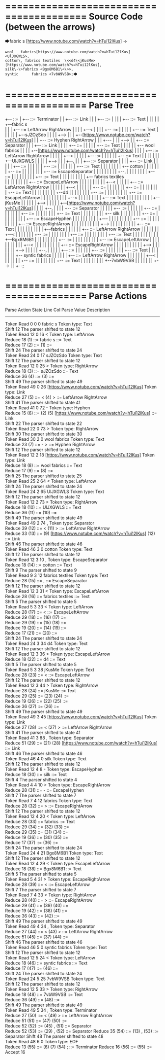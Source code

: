 ========================================
Source Code (between the arrows)
========================================

🡆fabric     s    <sJZOzSdo>[https://www.notube.com/watch?v=hTui12lKus]	->

	wool   fabrics[https://www.notube.com/watch?v=hTui12lKus]	<UlJXGWLS>,
	cotton\, fabrics textiles  \<<d4\<jKusMe>[https://www.notube.com/watch?v=hTui12lKus],
    silk\-\>fabrics <Bgx8M6B1\<\>>,
    syntic 		fabrics <7vbW9VSB>;🡄

========================================
Parse Tree
========================================

+--<scripture> ::= <expression>
|  +--<expression> ::= <item> <producer> <item-or-expression-list> Terminator
|  |  +--<item> ::= <text> <tag> Link
|  |  |  +--<text> ::= <text-chunk>
|  |  |  |  +--<text-chunk> ::= Text
|  |  |  |  |  +--fabric     s    
|  |  |  +--<tag> ::= LeftArrow <text> RightArrow
|  |  |  |  +--<
|  |  |  |  +--<text> ::= <text-chunk>
|  |  |  |  |  +--<text-chunk> ::= Text
|  |  |  |  |  |  +--sJZOzSdo
|  |  |  |  +-->
|  |  |  +--[https://www.notube.com/watch?v=hTui12lKus]
|  |  +--<producer> ::= Hyphen RightArrow
|  |  |  +---
|  |  |  +-->
|  |  +--<item-or-expression-list> ::= <item> Separator <item-or-expression-list>
|  |  |  +--<item> ::= <text> Link <tag>
|  |  |  |  +--<text> ::= <text-chunk>
|  |  |  |  |  +--<text-chunk> ::= Text
|  |  |  |  |  |  +--    wool   fabrics
|  |  |  |  +--[https://www.notube.com/watch?v=hTui12lKus]
|  |  |  |  +--<tag> ::= LeftArrow <text> RightArrow
|  |  |  |  |  +--<
|  |  |  |  |  +--<text> ::= <text-chunk>
|  |  |  |  |  |  +--<text-chunk> ::= Text
|  |  |  |  |  |  |  +--UlJXGWLS
|  |  |  |  |  +-->
|  |  |  +--,
|  |  |  +--<item-or-expression-list> ::= <item> Separator <item-or-expression-list>
|  |  |  |  +--<item> ::= <text> <tag> Link
|  |  |  |  |  +--<text> ::= <text-chunk-list>
|  |  |  |  |  |  +--<text-chunk-list> ::= <text-chunk> <text-chunk-list>
|  |  |  |  |  |  |  +--<text-chunk> ::= Text
|  |  |  |  |  |  |  |  +--    cotton
|  |  |  |  |  |  |  +--<text-chunk-list> ::= <text-chunk> <text-chunk-list>
|  |  |  |  |  |  |  |  +--<text-chunk> ::= EscapeSeparator
|  |  |  |  |  |  |  |  |  +--\,
|  |  |  |  |  |  |  |  +--<text-chunk-list> ::= <text-chunk> <text-chunk>
|  |  |  |  |  |  |  |  |  +--<text-chunk> ::= Text
|  |  |  |  |  |  |  |  |  |  +-- fabrics textiles  
|  |  |  |  |  |  |  |  |  +--<text-chunk> ::= EscapeLeftArrow
|  |  |  |  |  |  |  |  |  |  +--\<
|  |  |  |  |  +--<tag> ::= LeftArrow <text> RightArrow
|  |  |  |  |  |  +--<
|  |  |  |  |  |  +--<text> ::= <text-chunk-list>
|  |  |  |  |  |  |  +--<text-chunk-list> ::= <text-chunk> <text-chunk-list>
|  |  |  |  |  |  |  |  +--<text-chunk> ::= Text
|  |  |  |  |  |  |  |  |  +--d4
|  |  |  |  |  |  |  |  +--<text-chunk-list> ::= <text-chunk> <text-chunk>
|  |  |  |  |  |  |  |  |  +--<text-chunk> ::= EscapeLeftArrow
|  |  |  |  |  |  |  |  |  |  +--\<
|  |  |  |  |  |  |  |  |  +--<text-chunk> ::= Text
|  |  |  |  |  |  |  |  |  |  +--jKusMe
|  |  |  |  |  |  +-->
|  |  |  |  |  +--[https://www.notube.com/watch?v=hTui12lKus]
|  |  |  |  +--,
|  |  |  |  +--<item-or-expression-list> ::= <item> Separator <item>
|  |  |  |  |  +--<item> ::= <text> <tag>
|  |  |  |  |  |  +--<text> ::= <text-chunk-list>
|  |  |  |  |  |  |  +--<text-chunk-list> ::= <text-chunk> <text-chunk-list>
|  |  |  |  |  |  |  |  +--<text-chunk> ::= Text
|  |  |  |  |  |  |  |  |  +--    silk
|  |  |  |  |  |  |  |  +--<text-chunk-list> ::= <text-chunk> <text-chunk-list>
|  |  |  |  |  |  |  |  |  +--<text-chunk> ::= EscapeHyphen
|  |  |  |  |  |  |  |  |  |  +--\-
|  |  |  |  |  |  |  |  |  +--<text-chunk-list> ::= <text-chunk> <text-chunk>
|  |  |  |  |  |  |  |  |  |  +--<text-chunk> ::= EscapeRightArrow
|  |  |  |  |  |  |  |  |  |  |  +--\>
|  |  |  |  |  |  |  |  |  |  +--<text-chunk> ::= Text
|  |  |  |  |  |  |  |  |  |  |  +--fabrics 
|  |  |  |  |  |  +--<tag> ::= LeftArrow <text> RightArrow
|  |  |  |  |  |  |  +--<
|  |  |  |  |  |  |  +--<text> ::= <text-chunk-list>
|  |  |  |  |  |  |  |  +--<text-chunk-list> ::= <text-chunk> <text-chunk-list>
|  |  |  |  |  |  |  |  |  +--<text-chunk> ::= Text
|  |  |  |  |  |  |  |  |  |  +--Bgx8M6B1
|  |  |  |  |  |  |  |  |  +--<text-chunk-list> ::= <text-chunk> <text-chunk>
|  |  |  |  |  |  |  |  |  |  +--<text-chunk> ::= EscapeLeftArrow
|  |  |  |  |  |  |  |  |  |  |  +--\<
|  |  |  |  |  |  |  |  |  |  +--<text-chunk> ::= EscapeRightArrow
|  |  |  |  |  |  |  |  |  |  |  +--\>
|  |  |  |  |  |  |  +-->
|  |  |  |  |  +--,
|  |  |  |  |  +--<item> ::= <text> <tag>
|  |  |  |  |  |  +--<text> ::= <text-chunk>
|  |  |  |  |  |  |  +--<text-chunk> ::= Text
|  |  |  |  |  |  |  |  +--    syntic      fabrics 
|  |  |  |  |  |  +--<tag> ::= LeftArrow <text> RightArrow
|  |  |  |  |  |  |  +--<
|  |  |  |  |  |  |  +--<text> ::= <text-chunk>
|  |  |  |  |  |  |  |  +--<text-chunk> ::= Text
|  |  |  |  |  |  |  |  |  +--7vbW9VSB
|  |  |  |  |  |  |  +-->
|  |  +--;


========================================
Parse Actions
========================================

Parse Action      State    Line     Col   Parse Value                                                       Description                                                             
---------------   -----   -----   -----   ---------------------------------------------------------------   ------------------------------------------------------------------------
Token Read            0       0       0   fabric     s                                                      Token type: Text                                                        
Shift                12                                                                                     The parser shifted to state 12                                          
Token Read           12       0      16   <                                                                 Token type: LeftArrow                                                   
Reduce               18                   (1) ::= fabric     s                                              <text-chunk> ::= Text                                                   
Reduce               17                   (2) ::= (1)                                                       <text> ::= <text-chunk>                                                 
Shift                24                                                                                     The parser shifted to state 24                                          
Token Read           24       0      17   sJZOzSdo                                                          Token type: Text                                                        
Shift                12                                                                                     The parser shifted to state 12                                          
Token Read           12       0      25   >                                                                 Token type: RightArrow                                                  
Reduce               18                   (3) ::= sJZOzSdo                                                  <text-chunk> ::= Text                                                   
Reduce               36                   (4) ::= (3)                                                       <text> ::= <text-chunk>                                                 
Shift                49                                                                                     The parser shifted to state 49                                          
Token Read           49       0      26   [https://www.notube.com/watch?v=hTui12lKus]                       Token type: Link                                                        
Reduce               27                   (5) ::= < (4) >                                                   <tag> ::= LeftArrow <text> RightArrow                                   
Shift                41                                                                                     The parser shifted to state 41                                          
Token Read           41       0      72   -                                                                 Token type: Hyphen                                                      
Reduce               15                   (6) ::= (2) (5) [https://www.notube.com/watch?v=hTui12lKus]       <item> ::= <text> <tag> Link                                            
Shift                22                                                                                     The parser shifted to state 22                                          
Token Read           22       0      73   >                                                                 Token type: RightArrow                                                  
Shift                30                                                                                     The parser shifted to state 30                                          
Token Read           30       2       0       wool   fabrics                                                Token type: Text                                                        
Reduce               23                   (7) ::= - >                                                       <producer> ::= Hyphen RightArrow                                        
Shift                12                                                                                     The parser shifted to state 12                                          
Token Read           12       2      18   [https://www.notube.com/watch?v=hTui12lKus]                       Token type: Link                                                        
Reduce               18                   (8) ::=     wool   fabrics                                        <text-chunk> ::= Text                                                   
Reduce               17                   (9) ::= (8)                                                       <text> ::= <text-chunk>                                                 
Shift                25                                                                                     The parser shifted to state 25                                          
Token Read           25       2      64   <                                                                 Token type: LeftArrow                                                   
Shift                24                                                                                     The parser shifted to state 24                                          
Token Read           24       2      65   UlJXGWLS                                                          Token type: Text                                                        
Shift                12                                                                                     The parser shifted to state 12                                          
Token Read           12       2      73   >                                                                 Token type: RightArrow                                                  
Reduce               18                   (10) ::= UlJXGWLS                                                 <text-chunk> ::= Text                                                   
Reduce               36                   (11) ::= (10)                                                     <text> ::= <text-chunk>                                                 
Shift                49                                                                                     The parser shifted to state 49                                          
Token Read           49       2      74   ,                                                                 Token type: Separator                                                   
Reduce               39                   (12) ::= < (11) >                                                 <tag> ::= LeftArrow <text> RightArrow                                   
Reduce               33                   (13) ::= (9) [https://www.notube.com/watch?v=hTui12lKus] (12)     <item> ::= <text> Link <tag>                                            
Shift                46                                                                                     The parser shifted to state 46                                          
Token Read           46       3       0       cotton                                                        Token type: Text                                                        
Shift                12                                                                                     The parser shifted to state 12                                          
Token Read           12       3      10   \,                                                                Token type: EscapeSeparator                                             
Reduce               18                   (14) ::=     cotton                                               <text-chunk> ::= Text                                                   
Shift                 9                                                                                     The parser shifted to state 9                                           
Token Read            9       3      12    fabrics textiles                                                 Token type: Text                                                        
Reduce               28                   (15) ::= \,                                                       <text-chunk> ::= EscapeSeparator                                        
Shift                12                                                                                     The parser shifted to state 12                                          
Token Read           12       3      31   \<                                                                Token type: EscapeLeftArrow                                             
Reduce               28                   (16) ::=  fabrics textiles                                        <text-chunk> ::= Text                                                   
Shift                 5                                                                                     The parser shifted to state 5                                           
Token Read            5       3      33   <                                                                 Token type: LeftArrow                                                   
Reduce               28                   (17) ::= \<                                                       <text-chunk> ::= EscapeLeftArrow                                        
Reduce               29                   (18) ::= (16) (17)                                                <text-chunk-list> ::= <text-chunk> <text-chunk>                         
Reduce               29                   (19) ::= (15) (18)                                                <text-chunk-list> ::= <text-chunk> <text-chunk-list>                    
Reduce               19                   (20) ::= (14) (19)                                                <text-chunk-list> ::= <text-chunk> <text-chunk-list>                    
Reduce               17                   (21) ::= (20)                                                     <text> ::= <text-chunk-list>                                            
Shift                24                                                                                     The parser shifted to state 24                                          
Token Read           24       3      34   d4                                                                Token type: Text                                                        
Shift                12                                                                                     The parser shifted to state 12                                          
Token Read           12       3      36   \<                                                                Token type: EscapeLeftArrow                                             
Reduce               18                   (22) ::= d4                                                       <text-chunk> ::= Text                                                   
Shift                 5                                                                                     The parser shifted to state 5                                           
Token Read            5       3      38   jKusMe                                                            Token type: Text                                                        
Reduce               28                   (23) ::= \<                                                       <text-chunk> ::= EscapeLeftArrow                                        
Shift                12                                                                                     The parser shifted to state 12                                          
Token Read           12       3      44   >                                                                 Token type: RightArrow                                                  
Reduce               28                   (24) ::= jKusMe                                                   <text-chunk> ::= Text                                                   
Reduce               29                   (25) ::= (23) (24)                                                <text-chunk-list> ::= <text-chunk> <text-chunk>                         
Reduce               19                   (26) ::= (22) (25)                                                <text-chunk-list> ::= <text-chunk> <text-chunk-list>                    
Reduce               36                   (27) ::= (26)                                                     <text> ::= <text-chunk-list>                                            
Shift                49                                                                                     The parser shifted to state 49                                          
Token Read           49       3      45   [https://www.notube.com/watch?v=hTui12lKus]                       Token type: Link                                                        
Reduce               27                   (28) ::= < (27) >                                                 <tag> ::= LeftArrow <text> RightArrow                                   
Shift                41                                                                                     The parser shifted to state 41                                          
Token Read           41       3      88   ,                                                                 Token type: Separator                                                   
Reduce               51                   (29) ::= (21) (28) [https://www.notube.com/watch?v=hTui12lKus]    <item> ::= <text> <tag> Link                                            
Shift                46                                                                                     The parser shifted to state 46                                          
Token Read           46       4       0       silk                                                          Token type: Text                                                        
Shift                12                                                                                     The parser shifted to state 12                                          
Token Read           12       4       8   \-                                                                Token type: EscapeHyphen                                                
Reduce               18                   (30) ::=     silk                                                 <text-chunk> ::= Text                                                   
Shift                 4                                                                                     The parser shifted to state 4                                           
Token Read            4       4      10   \>                                                                Token type: EscapeRightArrow                                            
Reduce               28                   (31) ::= \-                                                       <text-chunk> ::= EscapeHyphen                                           
Shift                 7                                                                                     The parser shifted to state 7                                           
Token Read            7       4      12   fabrics                                                           Token type: Text                                                        
Reduce               28                   (32) ::= \>                                                       <text-chunk> ::= EscapeRightArrow                                       
Shift                12                                                                                     The parser shifted to state 12                                          
Token Read           12       4      20   <                                                                 Token type: LeftArrow                                                   
Reduce               28                   (33) ::= fabrics                                                  <text-chunk> ::= Text                                                   
Reduce               29                   (34) ::= (32) (33)                                                <text-chunk-list> ::= <text-chunk> <text-chunk>                         
Reduce               29                   (35) ::= (31) (34)                                                <text-chunk-list> ::= <text-chunk> <text-chunk-list>                    
Reduce               19                   (36) ::= (30) (35)                                                <text-chunk-list> ::= <text-chunk> <text-chunk-list>                    
Reduce               17                   (37) ::= (36)                                                     <text> ::= <text-chunk-list>                                            
Shift                24                                                                                     The parser shifted to state 24                                          
Token Read           24       4      21   Bgx8M6B1                                                          Token type: Text                                                        
Shift                12                                                                                     The parser shifted to state 12                                          
Token Read           12       4      29   \<                                                                Token type: EscapeLeftArrow                                             
Reduce               18                   (38) ::= Bgx8M6B1                                                 <text-chunk> ::= Text                                                   
Shift                 5                                                                                     The parser shifted to state 5                                           
Token Read            5       4      31   \>                                                                Token type: EscapeRightArrow                                            
Reduce               28                   (39) ::= \<                                                       <text-chunk> ::= EscapeLeftArrow                                        
Shift                 7                                                                                     The parser shifted to state 7                                           
Token Read            7       4      33   >                                                                 Token type: RightArrow                                                  
Reduce               28                   (40) ::= \>                                                       <text-chunk> ::= EscapeRightArrow                                       
Reduce               29                   (41) ::= (39) (40)                                                <text-chunk-list> ::= <text-chunk> <text-chunk>                         
Reduce               19                   (42) ::= (38) (41)                                                <text-chunk-list> ::= <text-chunk> <text-chunk-list>                    
Reduce               36                   (43) ::= (42)                                                     <text> ::= <text-chunk-list>                                            
Shift                49                                                                                     The parser shifted to state 49                                          
Token Read           49       4      34   ,                                                                 Token type: Separator                                                   
Reduce               27                   (44) ::= < (43) >                                                 <tag> ::= LeftArrow <text> RightArrow                                   
Reduce               51                   (45) ::= (37) (44)                                                <item> ::= <text> <tag>                                                 
Shift                46                                                                                     The parser shifted to state 46                                          
Token Read           46       5       0       syntic      fabrics                                           Token type: Text                                                        
Shift                12                                                                                     The parser shifted to state 12                                          
Token Read           12       5      24   <                                                                 Token type: LeftArrow                                                   
Reduce               18                   (46) ::=     syntic      fabrics                                  <text-chunk> ::= Text                                                   
Reduce               17                   (47) ::= (46)                                                     <text> ::= <text-chunk>                                                 
Shift                24                                                                                     The parser shifted to state 24                                          
Token Read           24       5      25   7vbW9VSB                                                          Token type: Text                                                        
Shift                12                                                                                     The parser shifted to state 12                                          
Token Read           12       5      33   >                                                                 Token type: RightArrow                                                  
Reduce               18                   (48) ::= 7vbW9VSB                                                 <text-chunk> ::= Text                                                   
Reduce               36                   (49) ::= (48)                                                     <text> ::= <text-chunk>                                                 
Shift                49                                                                                     The parser shifted to state 49                                          
Token Read           49       5      34   ;                                                                 Token type: Terminator                                                  
Reduce               27                   (50) ::= < (49) >                                                 <tag> ::= LeftArrow <text> RightArrow                                   
Reduce               51                   (51) ::= (47) (50)                                                <item> ::= <text> <tag>                                                 
Reduce               52                   (52) ::= (45) , (51)                                              <item-or-expression-list> ::= <item> Separator <item>                   
Reduce               52                   (53) ::= (29) , (52)                                              <item-or-expression-list> ::= <item> Separator <item-or-expression-list>
Reduce               35                   (54) ::= (13) , (53)                                              <item-or-expression-list> ::= <item> Separator <item-or-expression-list>
Shift                48                                                                                     The parser shifted to state 48                                          
Token Read           48       6       0                                                                     Token type: EOF                                                         
Reduce               13                   (55) ::= (6) (7) (54) ;                                           <expression> ::= <item> <producer> <item-or-expression-list> Terminator 
Reduce               16                   (56) ::= (55)                                                     <scripture> ::= <expression>                                            
Accept               16                                                                                                                                                             


